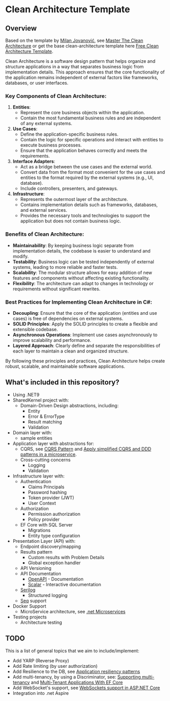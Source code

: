 # Clean Architecture Template

## Overview
Based on the template by [Milan Jovanović](https://twitter.com/mjovanovictech), see [Master The Clean Architecture](https://www.milanjovanovic.tech/pragmatic-clean-architecture) or get the base clean-architecture template here [Free Clean Architecture Template](https://www.milanjovanovic.tech/templates/clean-architecture).

Clean Architecture is a software design pattern that helps organize and structure applications in a way that separates business logic from implementation details. This approach ensures that the core functionality of the application remains independent of external factors like frameworks, databases, or user interfaces.

### Key Components of Clean Architecture:
1. **Entities**:
   - Represent the core business objects within the application.
   - Contain the most fundamental business rules and are independent of any external systems.
2. **Use Cases**:
   - Define the application-specific business rules.
   - Contain the logic for specific operations and interact with entities to execute business processes.
   - Ensure that the application behaves correctly and meets the requirements.
3. **Interface Adapters**:
   - Act as a bridge between the use cases and the external world.
   - Convert data from the format most convenient for the use cases and entities to the format required by the external systems (e.g., UI, database).
   - Include controllers, presenters, and gateways.
4. **Infrastructure**:
   - Represents the outermost layer of the architecture.
   - Contains implementation details such as frameworks, databases, and external services.
   - Provides the necessary tools and technologies to support the application but does not contain business logic.

### Benefits of Clean Architecture:
- **Maintainability**: By keeping business logic separate from implementation details, the codebase is easier to understand and modify.
- **Testability**: Business logic can be tested independently of external systems, leading to more reliable and faster tests.
- **Scalability**: The modular structure allows for easy addition of new features and components without affecting existing functionality.
- **Flexibility**: The architecture can adapt to changes in technology or requirements without significant rewrites.

### Best Practices for Implementing Clean Architecture in C#:
- **Decoupling**: Ensure that the core of the application (entities and use cases) is free of dependencies on external systems.
- **SOLID Principles**: Apply the SOLID principles to create a flexible and extensible codebase.
- **Asynchronous Operations**: Implement use cases asynchronously to improve scalability and performance.
- **Layered Approach**: Clearly define and separate the responsibilities of each layer to maintain a clean and organized structure.

By following these principles and practices, Clean Architecture helps create robust, scalable, and maintainable software applications.

## What's included in this repository?
- Using .NET9
- SharedKernel project with:
  - Domain-Driven Design abstractions, including:
    - Entity
    - Error & ErrorType
    - Result matching
    - Validation
- Domain layer with:
  - sample entities
- Application layer with abstractions for:
  - CQRS, see [CQRS Pattern](https://learn.microsoft.com/en-us/azure/architecture/patterns/cqrs) and [Apply simplified CQRS and DDD patterns in a microservice](https://learn.microsoft.com/en-us/dotnet/architecture/microservices/microservice-ddd-cqrs-patterns/apply-simplified-microservice-cqrs-ddd-patterns).
  - Cross-cutting concerns
    - Logging
    - Validation
- Infrastructure layer with:
  - Authentication
    - Claims Principals
    - Password hashing
    - Token provider (JWT)
    - User Context
  - Authorization
    - Permission authorization
    - Policy provider
  - EF Core with SQL Server
    - Migrations
    - Entity type configuration
- Presentation Layer (API) with:
  - Endpoint discovery/mapping
  - Results pattern
    - Custom results with Problem Details
    - Global exception handler
  - API Versioning
  - API Documentation
    - [OpenAPI](https://learn.microsoft.com/en-us/openapi/openapi.net/overview) - Documentation
    - [Scalar](https://scalar.com/) - Interactive documentation
  - [Serilog](https://serilog.net/)
    - Structured logging
  - [Seq](https://datalust.co/seq) support
- Docker Support
  - MicroService architecture, see [.net Microservices](https://dotnet.microsoft.com/download/e-book/microservices-architecture/pdf)
- Testing projects
  - Architecture testing

## TODO
This is a list of general topics that we aim to include/implement:
- Add YARP (Reverse Proxy)
- Add Rate limiting (by user authorization)
- Add Resilience to the DB, see [Application resiliency patterns](https://learn.microsoft.com/en-us/dotnet/architecture/cloud-native/application-resiliency-patterns)
- Add multi-tenancy, by using a Discriminator, see: [Supporting multi-tenancy](https://learn.microsoft.com/en-us/ef/core/miscellaneous/multitenancy) and [Multi-Tenant Applications With EF Core](https://www.milanjovanovic.tech/blog/multi-tenant-applications-with-ef-core) 
- Add WebSocket's support, see [WebSockets support in ASP.NET Core](https://learn.microsoft.com/en-us/aspnet/core/fundamentals/websockets?view=aspnetcore-9.0)
- Integration into .net Aspire

